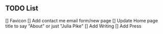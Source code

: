 ## TODO List

[] Favicon
[] Add contact me email form/new page
[] Update Home page title to say "About" or just "Julia Pike"
[] Add Writing
[] Add Press
